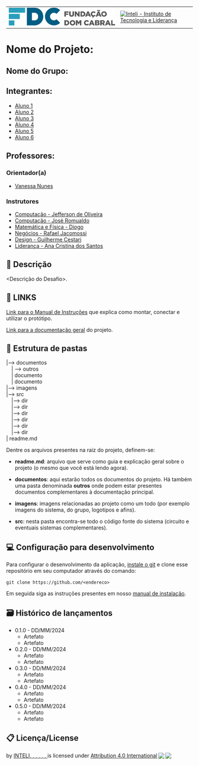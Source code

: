 <Table>
  <tr>
    <td><a href= "https://www.fdc.org.br/"><img src="/imagens/logoFDC.png" alt="Gerando Falcões" border="0"></td>
    <td>
      <a href= "https://www.inteli.edu.br/"><img src="/imagens/logo-inteli.png" alt="Inteli - Instituto de Tecnologia e Liderança" border="0"></a>
    </td>
  </tr>
</table>

# Nome do Projeto: <nome do projeto>

## Nome do Grupo: <nome do grupo>

## Integrantes:

- <a href="https://www.linkedin.com/in/aluno1/">Aluno 1</a>
- <a href="https://www.linkedin.com/in/aluno2/">Aluno 2</a>
- <a href="https://www.linkedin.com/in/aluno3/">Aluno 3</a>
- <a href="https://www.linkedin.com/in/aluno4">Aluno 4</a>
- <a href="https://www.linkedin.com/in/aluno5">Aluno 5</a>
- <a href="https://www.linkedin.com/in/aluno6">Aluno 6</a>


## Professores:
### Orientador(a) 
- <a href="https://www.linkedin.com/in/vanunes/">Vanessa Nunes</a>
### Instrutores
- <a href="https://www.linkedin.com/in/professor1/">Computação - Jefferson de Oliveira</a>
- <a href="https://www.linkedin.com/in/professor1/">Computação - Josè Romualdo</a>
- <a href="https://www.linkedin.com/in/professor1/">Matemática e Física - Diogo</a>
- <a href="https://www.linkedin.com/in/professor1/">Negócios - Rafael Jacomossi</a>
- <a href="https://www.linkedin.com/in/professor1/">Design - Guilherme Cestari</a> 
- <a href="https://www.linkedin.com/in/professor1/">Liderança - Ana Cristina dos Santos</a>

## 📝 Descrição

<Descrição do Desafio>.

## 📝 LINKS

<a href="/documentos/outros/manual-instalacao.md">Link para o Manual de Instruções</a> que explica como montar, conectar e utilizar o protótipo.

<a href="/documentos/index.md">Link para a documentação geral</a> do projeto.

## 📁 Estrutura de pastas

|--> documentos<br>
  &emsp;| --> outros <br>
  &emsp;| documento<br>
  &emsp;| documento<br>
|--> imagens<br>
|--> src<br>
  &emsp;|--> dir<br>
  &emsp;|--> dir<br>
  &emsp;|--> dir<br>
  &emsp;|--> dir<br>
  &emsp;|--> dir<br>
  &emsp;|--> dir<br>
| readme.md<br>


Dentre os arquivos presentes na raiz do projeto, definem-se:

- <b>readme.md</b>: arquivo que serve como guia e explicação geral sobre o projeto (o mesmo que você está lendo agora).

- <b>documentos</b>: aqui estarão todos os documentos do projeto. Há também uma pasta denominada <b>outros</b> onde podem estar presentes documentos complementares à documentação principal.

- <b>imagens</b>: imagens relacionadas ao projeto como um todo (por exemplo imagens do sistema, do grupo, logotipos e afins).

- <b>src</b>: nesta pasta encontra-se todo o código fonte do sistema (circuito e eventuais sistemas complementares).

## 💻 Configuração para desenvolvimento

Para configurar o desenvolvimento da aplicação, [instale o git](https://git-scm.com/downloads) e clone esse repositório em seu computador através do comando:

```
git clone https://github.com/<endereco>
```
Em seguida siga as instruções presentes em nosso <a href="/documentos/outros/manual-instalacao.md">manual de instalação</a>.

## 🗃 Histórico de lançamentos

* 0.1.0 - DD/MM/2024
    * Artefato
    * Artefato
* 0.2.0 - DD/MM/2024
    * Artefato
    * Artefato
* 0.3.0 - DD/MM/2024
    * Artefato
    * Artefato
* 0.4.0 - DD/MM/2024
    * Artefato
    * Artefato
* 0.5.0 - DD/MM/2024
    * Artefato
    * Artefato

## 📋 Licença/License

<p xmlns:cc="http://creativecommons.org/ns#" xmlns:dct="http://purl.org/dc/terms/"><a property="dct:title" rel="cc:attributionURL" href="https://github.com/2023M6T6Inteli/grupo1"><nome do projeto></a> by <a rel="cc:attributionURL dct:creator" property="cc:attributionName" href="https://github.com/2023M6T6Inteli/grupo1">INTELI, <aluno1>, <aluno2>, <aluno3>, <aluno4>, <aluno5>, <aluno6></a> is licensed under <a href="http://creativecommons.org/licenses/by/4.0/?ref=chooser-v1" target="_blank" rel="license noopener noreferrer" style="display:inline-block;">Attribution 4.0 International<img style="height:22px!important;margin-left:3px;vertical-align:text-bottom;" src="https://mirrors.creativecommons.org/presskit/icons/cc.svg?ref=chooser-v1"><img style="height:22px!important;margin-left:3px;vertical-align:text-bottom;" src="https://mirrors.creativecommons.org/presskit/icons/by.svg?ref=chooser-v1"></a></p>
